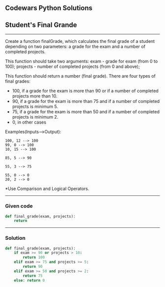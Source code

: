 
Codewars Python Solutions
---
## Student's Final Grande <br>
---
Create a function finalGrade, which calculates the final grade of a student depending on two parameters: a grade for the exam and a number of completed projects.

This function should take two arguments: exam - grade for exam (from 0 to 100); projects - number of completed projects (from 0 and above);

This function should return a number (final grade). There are four types of final grades:

- 100, if a grade for the exam is more than 90 or if a number of completed projects more than 10.
- 90, if a grade for the exam is more than 75 and if a number of completed projects is minimum 5.
- 75, if a grade for the exam is more than 50 and if a number of completed projects is minimum 2.
- 0, in other cases

Examples(Inputs-->Output):
```
100, 12 --> 100
99, 0 --> 100
10, 15 --> 100

85, 5 --> 90

55, 3 --> 75

55, 0 --> 0
20, 2 --> 0
```
*Use Comparison and Logical Operators.

---
### Given code
```python
def final_grade(exam, projects):
    return
```
---
### Solution
```python
def final_grade(exam, projects):
    if exam >= 90 or projects > 10:
        return 100
    elif exam >= 75 and projects >= 5:
        return 90
    elif exam >= 50 and projects >= 2:
        return 75
    else: return 0
```
